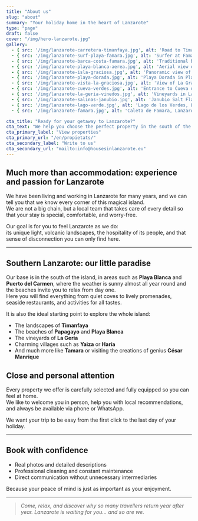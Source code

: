 ```yaml
---
title: "About us"
slug: "about"
summary: "Your holiday home in the heart of Lanzarote"
type: "page"
draft: false
cover: "/img/hero-lanzarote.jpg"
gallery:
  - { src: '/img/lanzarote-carretera-timanfaya.jpg', alt: 'Road to Timanfaya, Lanzarote' }
  - { src: '/img/lanzarote-surf-playa-famara.jpg', alt: 'Surfer at Famara beach, Lanzarote' }
  - { src: '/img/lanzarote-barca-costa-famara.jpg', alt: 'Traditional boat on the north coast of Lanzarote' }
  - { src: '/img/lanzarote-playa-blanca-aerea.jpg', alt: 'Aerial view of Playa Blanca, Lanzarote' }
  - { src: '/img/lanzarote-isla-graciosa.jpg', alt: 'Panoramic view of La Graciosa from Lanzarote' }
  - { src: '/img/lanzarote-playa-dorada.jpg', alt: 'Playa Dorada in Playa Blanca, Lanzarote' }
  - { src: '/img/lanzarote-vista-la-graciosa.jpg', alt: 'View of La Graciosa from Mirador del Río' }
  - { src: '/img/lanzarote-cueva-verdes.jpg', alt: 'Entrance to Cueva de los Verdes, Lanzarote' }
  - { src: '/img/lanzarote-la-geria-vinedos.jpg', alt: 'Vineyards in La Geria, Lanzarote' }
  - { src: '/img/lanzarote-salinas-janubio.jpg', alt: 'Janubio Salt Flats, Lanzarote' }
  - { src: '/img/lanzarote-lago-verde.jpg', alt: 'Lago de los Verdes, Lanzarote' }
  - { src: '/img/lanzarote-famara.jpg', alt: 'Caleta de Famara, Lanzarote' }

cta_title: "Ready for your getaway to Lanzarote?"
cta_text: "We help you choose the perfect property in the south of the island: Playa Blanca and Puerto del Carmen."
cta_primary_label: "View properties"
cta_primary_url: "/en/propietats/"
cta_secondary_label: "Write to us"
cta_secondary_url: "mailto:info@housesinlanzarote.eu"
---
```


## Much more than accommodation: experience and passion for Lanzarote

We have been living and working in Lanzarote for many years, and we can tell you that we know every corner of this magical island.  
We are not a big chain, but a local team that takes care of every detail so that your stay is special, comfortable, and worry-free.

Our goal is for you to feel Lanzarote as we do:  
its unique light, volcanic landscapes, the hospitality of its people, and that sense of disconnection you can only find here.

---

## Southern Lanzarote: our little paradise

Our base is in the south of the island, in areas such as **Playa Blanca** and **Puerto del Carmen**, where the weather is sunny almost all year round and the beaches invite you to relax from day one.  
Here you will find everything from quiet coves to lively promenades, seaside restaurants, and activities for all tastes.

It is also the ideal starting point to explore the whole island:  
- The landscapes of **Timanfaya**  
- The beaches of **Papagayo** and **Playa Blanca**  
- The vineyards of **La Geria**  
- Charming villages such as **Yaiza** or **Haría**  
- And much more like **Tamara** or visiting the creations of genius **César Manrique**
<!--col-break-->

## Close and personal attention

Every property we offer is carefully selected and fully equipped so you can feel at home.  
We like to welcome you in person, help you with local recommendations, and always be available via phone or WhatsApp.

We want your trip to be easy from the first click to the last day of your holiday.

---

## Book with confidence

- Real photos and detailed descriptions  
- Professional cleaning and constant maintenance  
- Direct communication without unnecessary intermediaries  

Because your peace of mind is just as important as your enjoyment.

---

> *Come, relax, and discover why so many travellers return year after year. Lanzarote is waiting for you… and so are we.*